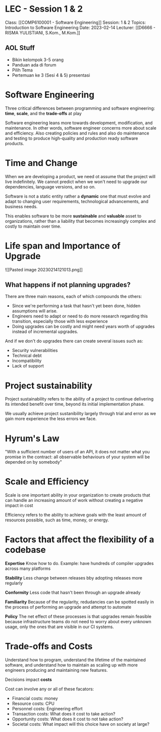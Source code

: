 # LEC - Session 1 & 2
Class: [[COMP6100001 - Software Engineering]]
Session: 1 & 2
Topics: Introduction to Software Engineering
Date: 2023-02-14
Lecturer: [[D6666 - RISMA YULISTIANI, S.Kom., M.Kom.]]

## AOL Stuff

- Bikin kelompok 3-5 orang
- Panduan ada di forum
- Pilih Tema
- Pertemuan ke 3 (Sesi 4 & 5) presentasi

# Software Engineering

Three critical differences between programming and software engineering: **time**, **scale**, and the **trade-offs** at play

Software engineering leans more towards development, modification, and maintenance. In other words, software engineer concerns more about scale and efficiency. Also creating policies and rules and also do maintenance and testing to produce high-quality and production ready software products.

# Time and Change

When we are developing a product, we need ot assume that the project will live indefinitely. We cannot predict when we won't need  to upgrade our dependencies, language versions, and so on.

Software is not a static entity rather a **dynamic** one that must evolve and adapt to changing user requirements, technological advancements, and business needs.

This enables software to be more **sustainable** and **valuable** asset to organizations, rather than a liability that becomes increasingly complex and costly to maintain over time.

# Life span and Importance of Upgrade

![[Pasted image 20230214121013.png]]

## What happens if not planning upgrades?

There are three main reasons, each of which compounds the others:

- Since we're performing a task that hasn't yet been done, hidden assumptions will arise.
- Engineers need to adapt or need to do more research regarding this transition, especially those with less experience
- Doing upgrades can be costly and might need years worth of upgrades instead of incremental upgrades.

And if we don't do upgrades there can create several issues such as:

- Security vulnerabilities
- Technical debt
- Incompatibility
- Lack of support

# Project sustainability

Project sustainability refers to the ability of a project to continue delivering its intended benefit over time, beyond its initial implementation phase.

We usually achieve project sustanibility largely through trial and error as we gain more experience the less errors we face.

# Hyrum's Law

"With a sufficient number of users of an API, it does not matter what you promise in the contract: all observable behaviours of your system will be depended on by somebody"

# Scale and Efficiency

Scale is one important ability in your organization to create products that can handle an increasing amount of work without creating a negative impact in cost

Efficiency refers to the ability  to achieve goals with the least amount of resources possible, such as time, money, or energy.

# Factors that affect the flexibility of a codebase

**Expertise**
Know how to do. Example: have hundreds of compiler upgrades across many platforms

**Stability**
Less change between releases bby adopting releases more regularly

**Conformity**
Less code that hasn't been through an upgrade already

**Familiarity**
Because of the regularity, redudancies can be spotted easily in the process of performing an upgrade and attempt to automate

**Policy**
The net effect of these processes is that upgrades remain feasible because infrastructure teams do not need to worry about every unknown usage, only the ones that are visible in our CI systems.

# Trade-offs and Costs

Understand how to program, understand the lifetime of the maintained software, and understand how to maintain as scaling up with more engineers producing and maintaining new features.

Decisions impact **costs**

Cost can involve any or all of these facators:
- Financial costs: money
- Resource costs: CPU
- Personnel costs: Engineering effort
- Transaction costs: What does it cost to take action?
- Opportunity costs: What does it cost to not take action?
- Societal costs: What impact will this choice have on society at large?
